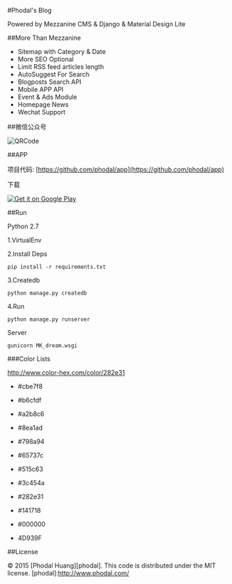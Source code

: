 #Phodal's Blog

Powered by Mezzanine CMS & Django & Material Design Lite

##More Than Mezzanine

- Sitemap with Category & Date
- More SEO Optional
- Limit  RSS feed articles length
- AutoSuggest For Search
- Blogposts Search API
- Mobile APP API
- Event & Ads Module
- Homepage News
- Wechat Support

##微信公众号

![QRCode](https://www.phodal.com/static/phodal/images/qrcode.jpg)

##APP 

项目代码: [https://github.com/phodal/app](https://github.com/phodal/app)

下载

<a href="https://play.google.com/store/apps/details?id=com.phodal.designiot">
  <img alt="Get it on Google Play"
       src="https://developer.android.com/images/brand/zh-cn_generic_rgb_wo_60.png" />
</a>

##Run

Python 2.7

1.VirtualEnv 

2.Install Deps

    pip install -r requirements.txt

3.Createdb

    python manage.py createdb

4.Run

    python manage.py runserver

Server

    gunicorn MK_dream.wsgi

###Color Lists

http://www.color-hex.com/color/282e31
    
- #cbe7f8
- #b6cfdf
- #a2b8c6
- #8ea1ad
- #798a94
- #65737c
- #515c63
- #3c454a
- #282e31
- #141718
- #000000

- 4D939F

##License

© 2015 [Phodal Huang][phodal]. This code is distributed under the MIT license.
[phodal]:http://www.phodal.com/
